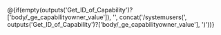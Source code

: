 @{if(empty(outputs('Get_ID_of_Capability')?['body/_ge_capabilityowner_value']), '', concat('/systemusers(', outputs('Get_ID_of_Capability')?['body/_ge_capabilityowner_value'], ')'))}
